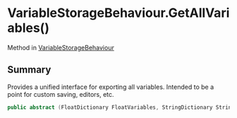 # VariableStorageBehaviour.GetAllVariables()

Method in [VariableStorageBehaviour](/api/csharp/yarn.unity.variablestoragebehaviour.md)

## Summary


Provides a unified interface for exporting all variables.
Intended to be a point for custom saving, editors, etc.


```csharp
public abstract (FloatDictionary FloatVariables, StringDictionary StringVariables, BoolDictionary BoolVariables) GetAllVariables();
```

